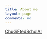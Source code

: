```yaml
---
title: About me
layout: page
comments: no
---
```


[ChuGiFtedScholAr](https://github.io/ChuGiFtedScholAr)